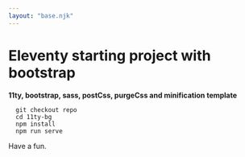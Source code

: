 ```yaml
---
layout: "base.njk"
---
```


# Eleventy starting project with bootstrap

**11ty, bootstrap, sass, postCss, purgeCss and minification template**

```
  git checkout repo
  cd 11ty-bg
  npm install
  npm run serve
```

Have a fun.
